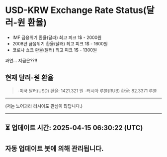 


# USD-KRW Exchange Rate Status(달러-원 환율)

* IMF 금융위기 환율(달러) 최고 피크 1$ - 2000원
* 2008년 금융위기 환율(달러) 최고 피크 1$ - 1600원
* 코로나 쇼크 환율(달러) 최고 피크 1$ - 1300원



과연... 지금은??!!


## 현재 달러-원 환율
> -미국 달러(USD) 환율: 1421.321 원 
-러시아 루블(RUB) 환율: 82.3371 루블


---
(저는 노어과라 러시아도 관심이 많답니다.)

---

⏳ 업데이트 시간: 2025-04-15 06:30:22 (UTC)
---
자동 업데이트 봇에 의해 관리됩니다.
---
